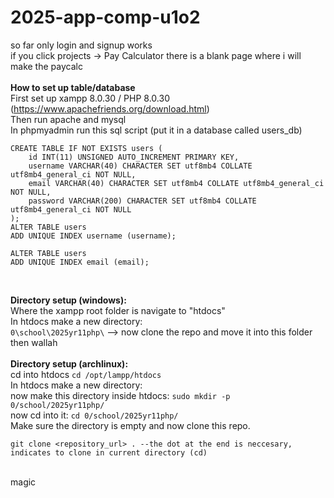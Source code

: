# 2025-app-comp-u1o2
so far only login and signup works
<br>
if you click projects -> Pay Calculator there is a blank page where i will make the paycalc
<br>
<br>
**How to set up table/database**
<br>
First set up xampp 8.0.30 / PHP 8.0.30 (https://www.apachefriends.org/download.html)
<br>
Then run apache and mysql
<br>
In phpmyadmin run this sql script (put it in a database called users_db)
```
CREATE TABLE IF NOT EXISTS users (
    id INT(11) UNSIGNED AUTO_INCREMENT PRIMARY KEY,
    username VARCHAR(40) CHARACTER SET utf8mb4 COLLATE utf8mb4_general_ci NOT NULL,
    email VARCHAR(40) CHARACTER SET utf8mb4 COLLATE utf8mb4_general_ci NOT NULL,
    password VARCHAR(200) CHARACTER SET utf8mb4 COLLATE utf8mb4_general_ci NOT NULL
);
ALTER TABLE users
ADD UNIQUE INDEX username (username);

ALTER TABLE users
ADD UNIQUE INDEX email (email);
```
<br>

**Directory setup (windows):**
<br>
Where the xampp root folder is navigate to "htdocs"
<br>
In htdocs make a new directory:
<br>
`0\school\2025yr11php\` --> now clone the repo and move it into this folder then wallah
<br>
<br>
**Directory setup (archlinux):**
<br>
cd into htdocs `cd /opt/lampp/htdocs`
<br>
In htdocs make a new directory:
<br>
now make this directory inside htdocs: `sudo mkdir -p 0/school/2025yr11php/`
<br>
now cd into it: `cd 0/school/2025yr11php/`
<br>
Make sure the directory is empty and now clone this repo.
```
git clone <repository_url> . --the dot at the end is neccesary, indicates to clone in current directory (cd)
```
<br>
magic

